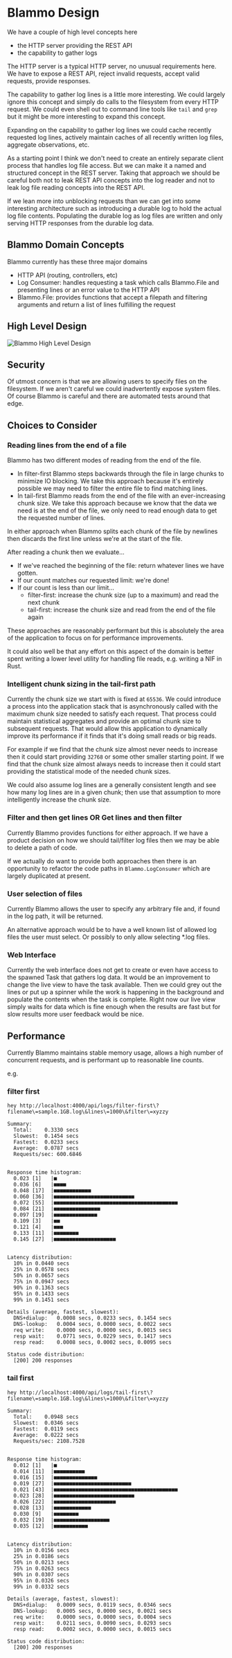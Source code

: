 # Blammo Design

We have a couple of high level concepts here

- the HTTP server providing the REST API
- the capability to gather logs

The HTTP server is a typical HTTP server, no unusual requirements here. We have to expose a REST API, reject invalid requests, accept valid requests, provide responses.

The capability to gather log lines is a little more interesting. We could largely ignore this concept and simply do calls to the filesystem from every HTTP request. We could even shell out to command line tools like `tail` and `grep` but it might be more interesting to expand this concept.

Expanding on the capability to gather log lines we could cache recently requested log lines, actively maintain caches of all recently written log files, aggregate observations, etc.

As a starting point I think we don't need to create an entirely separate client process that handles log file access. But we can make it a named and structured concept in the REST server. Taking that approach we should be careful both not to leak REST API concepts into the log reader and not to leak log file reading concepts into the REST API.

If we lean more into unblocking requests than we can get into some interesting architecture such as introducing a durable log to hold the actual log file contents. Populating the durable log as log files are written and only serving HTTP responses from the durable log data.

## Blammo Domain Concepts

Blammo currently has these three major domains

- HTTP API (routing, controllers, etc)
- Log Consumer: handles requesting a task which calls Blammo.File and presenting lines or an error value to the HTTP API
- Blammo.File: provides functions that accept a filepath and filtering arguments and return a list of lines fulfilling the request

## High Level Design

![Blammo High Level Design](./images/design.png)

## Security

Of utmost concern is that we are allowing users to specify files on the filesystem. If we aren't careful we could inadvertently expose system files. Of course Blammo is careful and there are automated tests around that edge.

## Choices to Consider

### Reading lines from the end of a file

Blammo has two different modes of reading from the end of the file.

- In filter-first Blammo steps backwards through the file in large chunks to minimize IO blocking. We take this approach because it's entirely possible we may need to filter the entire file to find matching lines.
- In tail-first Blammo reads from the end of the file with an ever-increasing chunk size. We take this approach because we know that the data we need is at the end of the file, we only need to read enough data to get the requested number of lines.

In either approach when Blammo splits each chunk of the file by newlines then discards the first line unless we're at the start of the file.

After reading a chunk then we evaluate…

- If we've reached the beginning of the file: return whatever lines we have gotten.
- If our count matches our requested limit: we're done!
- If our count is less than our limit…
  - filter-first: increase the chunk size (up to a maximum) and read the next chunk
  - tail-first: increase the chunk size and read from the end of the file again

These approaches are reasonably performant but this is absolutely the area of the application to focus on for performance improvements.

It could also well be that any effort on this aspect of the domain is better spent writing a lower level utility for handling file reads, e.g. writing a NIF in Rust.

### Intelligent chunk sizing in the tail-first path

Currently the chunk size we start with is fixed at `65536`. We could introduce a process into the application stack that is asynchronously called with the maximum chunk size needed to satisfy each request. That process could maintain statistical aggregates and provide an optimal chunk size to subsequent requests. That would allow this application to dynamically improve its performance if it finds that it's doing small reads or big reads.

For example if we find that the chunk size almost never needs to increase then it could start providing `32768` or some other smaller starting point. If we find that the chunk size almost always needs to increase then it could start providing the statistical mode of the needed chunk sizes.

We could also assume log lines are a generally consistent length and see how many log lines are in a given chunk; then use that assumption to more intelligently increase the chunk size.

### Filter and then get lines OR Get lines and then filter

Currently Blammo provides functions for either approach. If we have a product decision on how we should tail/filter log files then we may be able to delete a path of code.

If we actually do want to provide both approaches then there is an opportunity to refactor the code paths in `Blammo.LogConsumer` which are largely duplicated at present.

### User selection of files

Currently Blammo allows the user to specify any arbitrary file and, if found in the log path, it will be returned.

An alternative approach would be to have a well known list of allowed log files the user must select. Or possibly to only allow selecting \*.log files.

### Web Interface

Currently the web interface does not get to create or even have access to the spawned Task that gathers log data. It would be an improvement to change the live view to have the task available. Then we could grey out the lines or put up a spinner while the work is happening in the background and populate the contents when the task is complete. Right now our live view simply waits for data which is fine enough when the results are fast but for slow results more user feedback would be nice.

## Performance

Currently Blammo maintains stable memory usage, allows a high number of concurrent requests, and is performant up to reasonable line counts.

e.g.

### filter first

```
hey http://localhost:4000/api/logs/filter-first\?filename\=sample.1GB.log\&lines\=1000\&filter\=xyzzy

Summary:
  Total:	0.3330 secs
  Slowest:	0.1454 secs
  Fastest:	0.0233 secs
  Average:	0.0787 secs
  Requests/sec:	600.6846


Response time histogram:
  0.023 [1]   |■
  0.036 [6]   |■■■■
  0.048 [17]  |■■■■■■■■■■■■
  0.060 [36]  |■■■■■■■■■■■■■■■■■■■■■■■■■■
  0.072 [55]  |■■■■■■■■■■■■■■■■■■■■■■■■■■■■■■■■■■■■■■■■
  0.084 [21]  |■■■■■■■■■■■■■■■
  0.097 [19]  |■■■■■■■■■■■■■■
  0.109 [3]   |■■
  0.121 [4]   |■■■
  0.133 [11]  |■■■■■■■■
  0.145 [27]  |■■■■■■■■■■■■■■■■■■■■


Latency distribution:
  10% in 0.0440 secs
  25% in 0.0578 secs
  50% in 0.0657 secs
  75% in 0.0947 secs
  90% in 0.1363 secs
  95% in 0.1433 secs
  99% in 0.1451 secs

Details (average, fastest, slowest):
  DNS+dialup:	0.0008 secs, 0.0233 secs, 0.1454 secs
  DNS-lookup:	0.0004 secs, 0.0000 secs, 0.0022 secs
  req write:	0.0000 secs, 0.0000 secs, 0.0015 secs
  resp wait:	0.0771 secs, 0.0229 secs, 0.1417 secs
  resp read:	0.0008 secs, 0.0002 secs, 0.0095 secs

Status code distribution:
  [200]	200 responses
```

### tail first

```
hey http://localhost:4000/api/logs/tail-first\?filename\=sample.1GB.log\&lines\=1000\&filter\=xyzzy

Summary:
  Total:    0.0948 secs
  Slowest:  0.0346 secs
  Fastest:  0.0119 secs
  Average:  0.0222 secs
  Requests/sec: 2108.7528


Response time histogram:
  0.012 [1]   |■
  0.014 [11]  |■■■■■■■■■■
  0.016 [15]  |■■■■■■■■■■■■■■
  0.019 [27]  |■■■■■■■■■■■■■■■■■■■■■■■■■
  0.021 [43]  |■■■■■■■■■■■■■■■■■■■■■■■■■■■■■■■■■■■■■■■■
  0.023 [28]  |■■■■■■■■■■■■■■■■■■■■■■■■■■
  0.026 [22]  |■■■■■■■■■■■■■■■■■■■■
  0.028 [13]  |■■■■■■■■■■■■
  0.030 [9]   |■■■■■■■■
  0.032 [19]  |■■■■■■■■■■■■■■■■■■
  0.035 [12]  |■■■■■■■■■■■


Latency distribution:
  10% in 0.0156 secs
  25% in 0.0186 secs
  50% in 0.0213 secs
  75% in 0.0263 secs
  90% in 0.0307 secs
  95% in 0.0326 secs
  99% in 0.0332 secs

Details (average, fastest, slowest):
  DNS+dialup:	0.0009 secs, 0.0119 secs, 0.0346 secs
  DNS-lookup:	0.0005 secs, 0.0000 secs, 0.0021 secs
  req write:	0.0000 secs, 0.0000 secs, 0.0004 secs
  resp wait:	0.0211 secs, 0.0090 secs, 0.0293 secs
  resp read:	0.0002 secs, 0.0000 secs, 0.0015 secs

Status code distribution:
  [200]	200 responses
```
